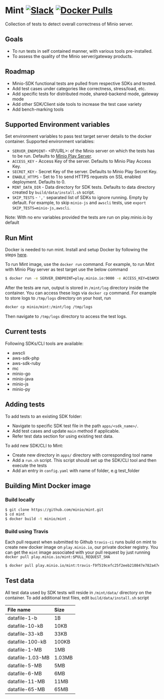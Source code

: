 # Mint [![Slack](https://slack.minio.io/slack?type=svg)](https://slack.minio.io) [![Docker Pulls](https://img.shields.io/docker/pulls/minio/mint.svg?maxAge=604800)](https://hub.docker.com/r/minio/mint/)

Collection of tests to detect overall correctness of Minio server.

## Goals

- To run tests in self contained manner, with various tools pre-installed.
- To assess the quality of the Minio server/gateway products.

## Roadmap

- Minio-SDK functional tests are pulled from respective SDKs and tested.
- Add test cases under categories like correctness, stress/load, etc.
- Add specific tests for distributed mode, shared-backend mode, gateway mode
- Add other SDK/Client side tools to increase the test case variety
- Add bench-marking tools

## Supported Environment variables

Set environment variables to pass test target server details to the docker container. Supported environment variables:

- `SERVER_ENDPOINT`- <IP/URL>:<PORT> of the Minio server on which the tests has to be run. Defaults to [Minio Play Server](play.minio.io:9000/minio/).
- `ACCESS_KEY`     - Access Key of the server. Defaults to Minio Play Access Key.
- `SECRET_KEY`     - Secret Key of the server. Defaults to Minio Play Secret Key.
- `ENABLE_HTTPS`   - Set to 1 to send HTTPS requests on SSL enabled deployment. Defaults to 0.
- `MINT_DATA_DIR`       - Data directory for SDK tests. Defaults to data directory created by `build/data/install.sh` script.
- `SKIP_TESTS`     - `','` separated list of SDKs to ignore running. Empty by default. For example, to skip `minio-js` and `awscli` tests, use `export SKIP_TESTS=minio-js,awscli`.

Note: With no env variables provided the tests are run on play.minio.io by default

## Run Mint

Docker is needed to run mint. Install and setup Docker by following the steps [here](https://docs.docker.com/engine/installation/linux/docker-ce/ubuntu/). 

To run Mint image, use the `docker run` command. For example, to run Mint with Minio Play server as test target use the below command

```sh
$ docker run -e SERVER_ENDPOINT=play.minio.io:9000 -e ACCESS_KEY=Q3AM3UQ867SPQQA43P2F -e SECRET_KEY=zuf+tfteSlswRu7BJ86wekitnifILbZam1KYY3TG -e ENABLE_HTTPS=1 minio/mint:latest
```

After the tests are run, output is stored in `/mint/log` directory inside the container. You can access these logs via `docker cp` command. For example to store logs to `/tmp/logs` directory on your host, run

```sh
docker cp minio/mint:/mint/log /tmp/logs
```

Then navigate to `/tmp/logs` directory to access the test logs.

## Current tests

Following SDKs/CLI tools are available:

- awscli
- aws-sdk-php
- aws-sdk-ruby
- mc
- minio-go
- minio-java
- minio-js
- minio-py

## Adding tests

To add tests to an existing SDK folder:

- Navigate to specific SDK test file in the path `apps/<sdk_name>/`.
- Add test cases and update `main` method if applicable.
- Refer test data section for using existing test data.

To add new SDK/CLI to Mint:

- Create new directory in `apps/` directory with corresponding tool name
- Add a `run.sh` script. This script should set up the SDK/CLI tool and then execute the tests
- Add an entry in `config.yaml` with name of folder, e.g test_folder

## Building Mint Docker image

### Build locally

```sh
$ git clone https://github.com/minio/mint.git
$ cd mint
$ docker build -t minio/mint .
```

### Build using Travis

Each pull request when submitted to Github `travis-ci` runs build on mint to create new docker image on `play.minio.io`, our private docker registry. You can get the `mint` image associated with your pull request by just running `docker pull play.minio.io/mint:$PULL_REQUEST_SHA`

```sh
$ docker pull play.minio.io/mint:travis-f9f519cefc25f2eeb210847e782a47e466a6b79e
```

## Test data

All test data used by SDK tests will reside in `/mint/data/` directory on the container. To add additional test files, edit `build/data/install.sh` script

| File name |  Size
|:--- |:--- |
| datafile-1-b | 1B |
| datafile-10-kB   |10KB
| datafile-33-kB |33KB
| datafile-100-kB |100KB
| datafile-1-MB |1MB
| datafile-1.03-MB |1.03MB
| datafile-5-MB |5MB
| datafile-6-MB |6MB
| datafile-11-MB |11MB
| datafile-65-MB |65MB
